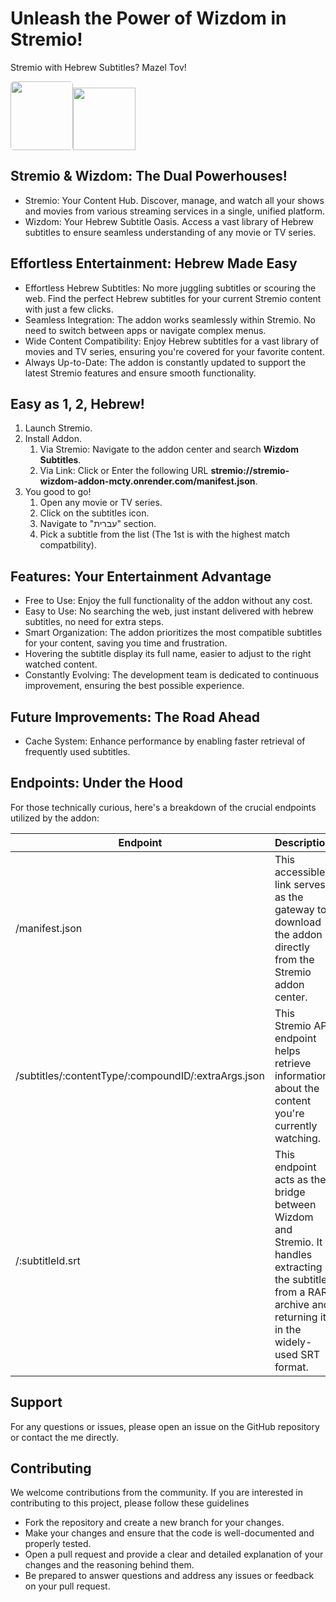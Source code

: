 <h1>Unleash the Power of Wizdom in Stremio!</h1>
<p> Stremio with Hebrew Subtitles? Mazel Tov! </p>

<img src="https://i.ibb.co/KLYK0TH/wizdon256.png" style="width: 100px; height: 110px; border-radius: 5px;"><img
    src="https://www.stremio.com/website/stremio-logo-small.png" style="width: 100px; height: 100px;">


<h2>Stremio & Wizdom: The Dual Powerhouses!</h2>
<ul>
    <li>
        Stremio: Your Content Hub. Discover, manage, and watch all your shows and movies from various streaming
        services in a single, unified platform.
    </li>
    <li>
        Wizdom: Your Hebrew Subtitle Oasis. Access a vast library of Hebrew subtitles to ensure seamless
        understanding of any movie or TV series.
    </li>
</ul>


<h2>Effortless Entertainment: Hebrew Made Easy</h2>
<ul>
    <li>
        Effortless Hebrew Subtitles: No more juggling subtitles or scouring the web. Find the perfect Hebrew
        subtitles for your current Stremio content with just a few clicks.
    </li>
    <li>
        Seamless Integration: The addon works seamlessly within Stremio. No need to switch between apps or
        navigate complex menus.
    </li>
    <li>
        Wide Content Compatibility: Enjoy Hebrew subtitles for a vast library of movies and TV series, ensuring
        you're covered for your favorite content.
    </li>
    <li>
        Always Up-to-Date: The addon is constantly updated to support the latest Stremio features and ensure smooth
        functionality.
    </li>
</ul>


<h2>Easy as 1, 2, Hebrew!</h2>
<ol>
    <li>
        Launch Stremio.
    </li>
    <li>
        Install Addon. 
        <ol>
            <li>
                Via Stremio: Navigate to the addon center and search <b>Wizdom Subtitles</b>.
            </li>
            <li>
                Via Link: Click or Enter the following URL <b>stremio://stremio-wizdom-addon-mcty.onrender.com/manifest.json</b>.
            </li>
        </ol>
    </li>
    <li>
        You good to go!
        <ol>
            <li>
                Open any movie or TV series.
            </li>
            <li>
                Click on the subtitles icon.
            </li>
            <li>
                Navigate to "עברית" section.
            </li>
            <li>
                Pick a subtitle from the list (The 1st is with the highest match compatbility).
            </li>
        </ol>
    </li>
</ol>


<h2>Features: Your Entertainment Advantage</h2>
<ul>
    <li>
        Free to Use: Enjoy the full functionality of the addon without any cost.
    </li>
    <li>
        Easy to Use: No searching the web, just instant delivered with hebrew subtitles, no need for extra steps.
    </li>
    <li>
        Smart Organization: The addon prioritizes the most compatible subtitles for your content, saving you time
        and frustration.
    </li>
    <li>
        Hovering the subtitle display its full name, easier to adjust to the right watched content.
    </li>
    <li>
        Constantly Evolving: The development team is dedicated to continuous improvement, ensuring the best
        possible experience.
    </li>
</ul>


<h2>Future Improvements: The Road Ahead</h2>
<ul>
    <li>
        Cache System: Enhance performance by enabling faster retrieval of frequently used subtitles.
    </li>
</ul>


<h2>Endpoints: Under the Hood</h2>
<p> For those technically curious, here's a breakdown of the crucial endpoints utilized by the addon: </p>
<table>
    <thead>
        <tr>
            <th>Endpoint</th>
            <th>Description</th>
        </tr>
    </thead>
    <tbody>
        <tr>
            <td> /manifest.json </td>
            <td> This accessible link serves as the gateway to download the addon directly from the Stremio addon
                center. </td>
        </tr>
        <tr>
            <td> /subtitles/:contentType/:compoundID/:extraArgs.json </td>
            <td> This Stremio API endpoint helps retrieve information about the content you're currently watching. </td>
        </tr>
        <tr>
            <td> /:subtitleId.srt </td>
            <td> This endpoint acts as the bridge between Wizdom and Stremio. It handles extracting the subtitle from a
                RAR archive and returning it in the widely-used SRT format. </td>
        </tr>
    </tbody>
</table>


<h2>Support</h2>
<p>For any questions or issues, please open an issue on the GitHub repository or contact the me directly.</p>


<h2>Contributing</h2>
<p> We welcome contributions from the community. If you are interested in contributing to this project, please follow
    these guidelines </p>
<ul>
    <li>Fork the repository and create a new branch for your changes.</li>
    <li>Make your changes and ensure that the code is well-documented and properly tested.</li>
    <li>Open a pull request and provide a clear and detailed explanation of your changes and the reasoning behind them.
    </li>
    <li>Be prepared to answer questions and address any issues or feedback on your pull request.</li>
</ul>

